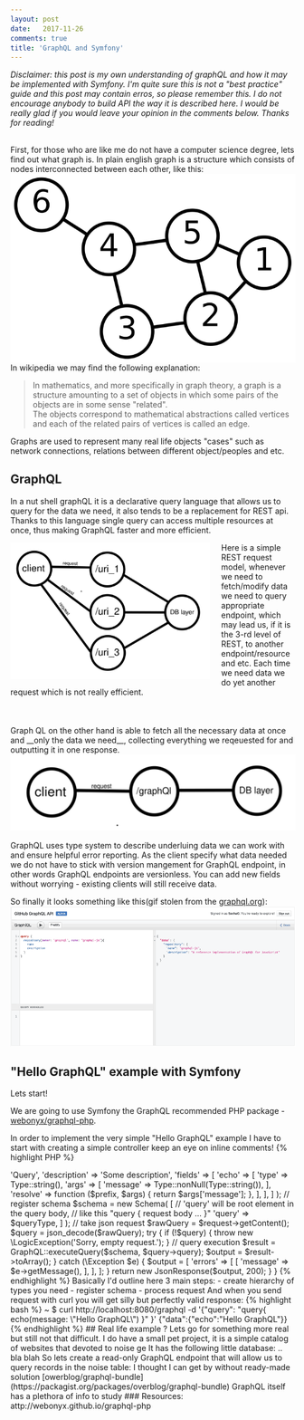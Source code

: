 ```yaml
---
layout: post
date:   2017-11-26
comments: true
title: 'GraphQL and Symfony'
---
```


_Disclaimer: this post is my own understanding of graphQL and how it may be implemented with Symfony. I'm quite sure this is not a "best practice" guide and this post may contain erros, so please remember this. I do not encourage anybody to build API the way it is described here. I would be really glad if you would leave your opinion in the comments below. Thanks for reading!_

<br>
First, for those who are like me do not have a computer science degree, lets find out what graph is. 
In plain english graph is a structure which consists of nodes interconnected between each other, like this:   

<img align="right" style="margin-left: 20px;" src="/assets/images/6n-graf.svg"> 

In wikipedia we may find the following explanation:
> In mathematics, and more specifically in graph theory, a graph is a structure amounting to a set of objects in which some pairs of the objects are in some sense "related".  
The objects correspond to mathematical abstractions called vertices and each of the related pairs of vertices is called an edge.   

Graphs are used to represent many real life objects "cases" such as network connections, relations between different object/peoples and etc.

## GraphQL
In a nut shell graphQL it is a declarative query language that allows us to query for the data we need, it also tends to be a replacement for REST api. Thanks to this language single query can access multiple resources at once, thus making GraphQL faster and more efficient.    

<img height="70%" width="70%" align="left" style="margin-right: 20px;" src="/assets/images/simplified_restful_request_model.svg"> 
Here is a simple REST request model, whenever we need to fetch/modify data we need to query appropriate endpoint, which may lead us, if it is the 3-rd level of REST,   
to another endpoint/resource and etc. Each time we need data we do yet another request which is not really efficient.    
<br><br>
<br><br>
Graph QL on the other hand is able to fetch all the necessary data at once and __only the data we need__, collecting everything we reqeuested for and outputting it in one response.
<img src="/assets/images/simplified_graphql_request_response_model.svg"> 

GraphQL uses type system to describe underluing data we can work with and ensure helpful error reporting. As the client specify what data needed we do not have to stick with version mangement for GraphQL endpoint, in other words GraphQL endpoints are versionless. You can add new fields without worrying - existing clients will still receive data.   

So finally it looks something like this(gif stolen from the [graphql.org](http://graphql.org/)):
<img src="/assets/images/t01c93357a8f0c51329.gif"> 

## "Hello GraphQL" example with Symfony
Lets start!  

We are going to use Symfony the GraphQL recommended PHP package - [webonyx/graphql-php](https://github.com/webonyx/graphql-php).

In order to implement the very simple "Hello GraphQL" example I have to start with creating a simple controller 
keep an eye on inline comments!
{% highlight PHP %}
   <?php

    namespace AppBundle\Controller;

    use GraphQL\GraphQL;
    use GraphQL\Type\Definition\ObjectType;
    use GraphQL\Type\Definition\Type;
    use GraphQL\Type\Schema;
    use Symfony\Bundle\FrameworkBundle\Controller\Controller;
    use Symfony\Component\HttpFoundation\JsonResponse;
    use Symfony\Component\HttpFoundation\Request;
    use Symfony\Component\Routing\Annotation\Route;

    /**
     * Class ApiController
     *
     * @package AppBundle\Controller
     */
    class ApiController extends Controller
    {

        /**
         * @Route("/graphql") // so here is the endpoint name
         * @param Request $request
         *
         * @return JsonResponse string
         */
        public function graphql(Request $request): JsonResponse
        {
            // define Type
            $queryType = new ObjectType(
                [
                    'name'        => 'Query',
                    'description' => 'Some description',
                    'fields'      => [
                        'echo' => [
                            'type'    => Type::string(),
                            'args'    => [
                                'message' => Type::nonNull(Type::string()),
                            ],
                            'resolve' => function ($prefix, $args) {
                                return $args['message'];
                            },
                        ],
                    ],
                ]
            );
            // register schema
            $schema = new Schema(
                [
                    // 'query' will be root element in the query body,
                    // like this "query { request body ... }"
                    'query' =>  $queryType,
                ]
            );

            // take json request
            $rawQuery = $request->getContent();
            $query    = json_decode($rawQuery);

            try {
                if (!$query) {
                    throw new \LogicException('Sorry, empty request.');
                }
                // query execution
                $result    = GraphQL::executeQuery($schema, $query->query);
                $output    = $result->toArray();
            } catch (\Exception $e) {
                $output = [
                    'errors' => [
                        [
                            'message' => $e->getMessage(),
                        ],
                    ],
                ];
            }


            return new JsonResponse($output, 200);
        }

    }     
{% endhighlight %}


Basically I'd outline here 3 main steps:
- create hierarchy of types you need 
- register schema
- process request

And when you send request with curl you will get silly but perfectly valid response:  

{% highlight bash %}
    ~ $ curl http://localhost:8080/graphql -d '{"query":
             "query{ echo(message: \"Hello GraphQL\") }" }'

    {"data":{"echo":"Hello GraphQL"}}
{% endhighlight %}

## Real life example ?

Lets go for something more real but still not that difficult.
I do have a small pet project, it is a simple catalog of websites that devoted to noise ge
It has the following little database:
.. bla blah

So lets create a read-only GraphQL endpoint that will allow us to query records in the noise table:








I thought I can get by without ready-made solution [owerblog/graphql-bundle](https://packagist.org/packages/overblog/graphql-bundle)









GraphQL itself has a plethora of info to study

### Resources:  
attp://webonyx.github.io/graphql-php

